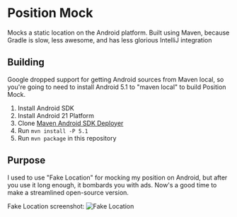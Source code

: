 # Position Mock

Mocks a static location on the Android platform.
Built using Maven, because Gradle is slow, less awesome, and has less glorious IntelliJ integration

## Building

Google dropped support for getting Android sources from Maven local, so you're going to need to install Android 5.1
to "maven local" to build Position Mock.

1. Install Android SDK
2. Install Android 21 Platform
3. Clone [Maven Android SDK Deployer](https://github.com/simpligility/maven-android-sdk-deployer)
4. Run `mvn install -P 5.1`
5. Run `mvn package` in this repository

## Purpose

I used to use "Fake Location" for mocking my position on Android, but after you use it long enough, it bombards
you with ads. Now's a good time to make a streamlined open-source version.

Fake Location screenshot:
![Fake Location](http://i.imgur.com/iAcqxPt.png)